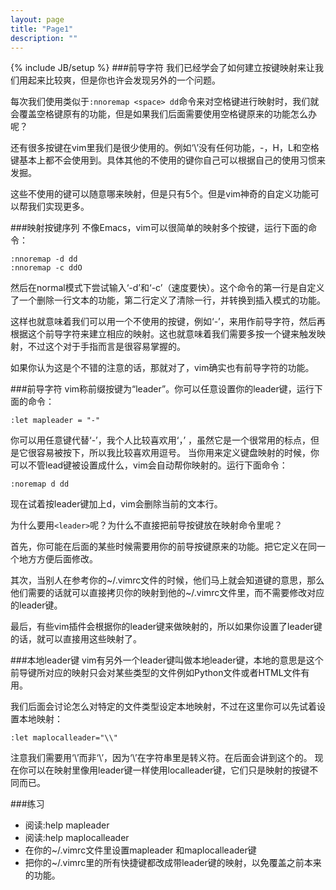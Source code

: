 ```yaml
---
layout: page
title: "Page1"
description: ""
---
```

{% include JB/setup %}
###前导字符
我们已经学会了如何建立按键映射来让我们用起来比较爽，但是你也许会发现另外的一个问题。

每次我们使用类似于`:nnoremap <space> dd`命令来对空格键进行映射时，我们就会覆盖空格键原有的功能，但是如果我们后面需要使用空格键原来的功能怎么办呢？

还有很多按键在vim里我们是很少使用的。例如‘\’没有任何功能，-，H，L和空格键基本上都不会使用到。具体其他的不使用的键你自己可以根据自己的使用习惯来发掘。

这些不使用的键可以随意哪来映射，但是只有5个。但是vim神奇的自定义功能可以帮我们实现更多。

###映射按键序列
不像Emacs，vim可以很简单的映射多个按键，运行下面的命令：
<pre><code>:nnoremap -d dd
:nnoremap -c ddO</code></pre>
然后在normal模式下尝试输入‘-d’和‘-c’（速度要快）。这个命令的第一行是自定义了一个删除一行文本的功能，第二行定义了清除一行，并转换到插入模式的功能。

这样也就意味着我们可以用一个不使用的按键，例如‘-’，来用作前导字符，然后再根据这个前导字符来建立相应的映射。这也就意味着我们需要多按一个键来触发映射，不过这个对于手指而言是很容易掌握的。

如果你认为这是个不错的注意的话，那就对了，vim确实也有前导字符的功能。

###前导字符
vim称前缀按键为“leader”。你可以任意设置你的leader键，运行下面的命令：
<pre><code>:let mapleader = "-"</code></pre>
你可以用任意键代替‘-’，我个人比较喜欢用‘，’ ，虽然它是一个很常用的标点，但是它很容易被按下，所以我比较喜欢用逗号。
当你用<leader>来定义键盘映射的时候，你可以不管lead键被设置成什么，vim会自动帮你映射的。运行下面命令：

<pre><code>:noremap <leader>d dd</code></pre>

现在试着按leader键加上d，vim会删除当前的文本行。

为什么要用`<leader>`呢？为什么不直接把前导按键放在映射命令里呢？

首先，你可能在后面的某些时候需要用你的前导按键原来的功能。把它定义在同一个地方方便后面修改。

其次，当别人在参考你的~/.vimrc文件的时候，他们马上就会知道<leader>键的意思，那么他们需要的话就可以直接拷贝你的映射到他的~/.vimrc文件里，而不需要修改对应的leader键。

最后，有些vim插件会根据你的leader键来做映射的，所以如果你设置了leader键的话，就可以直接用这些映射了。

###本地leader键
vim有另外一个leader键叫做本地leader键，本地的意思是这个前导键所对应的映射只会对某些类型的文件例如Python文件或者HTML文件有用。

我们后面会讨论怎么对特定的文件类型设定本地映射，不过在这里你可以先试着设置本地映射：

<pre><code>:let maplocalleader="\\"</code></pre>

注意我们需要用‘\\’而非‘\’，因为‘\’在字符串里是转义符。在后面会讲到这个的。
现在你可以在映射里像用leader键一样使用localleader键，它们只是映射的按键不同而已。

###练习
* 阅读:help mapleader
* 阅读:help maplocalleader
* 在你的~/.vimrc文件里设置mapleader 和maplocalleader键
* 把你的~/.vimrc里的所有快捷键都改成带leader键的映射，以免覆盖之前本来的功能。